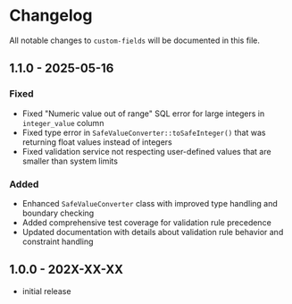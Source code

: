 # Changelog

All notable changes to `custom-fields` will be documented in this file.

## 1.1.0 - 2025-05-16

### Fixed
- Fixed "Numeric value out of range" SQL error for large integers in `integer_value` column
- Fixed type error in `SafeValueConverter::toSafeInteger()` that was returning float values instead of integers
- Fixed validation service not respecting user-defined values that are smaller than system limits

### Added
- Enhanced `SafeValueConverter` class with improved type handling and boundary checking
- Added comprehensive test coverage for validation rule precedence
- Updated documentation with details about validation rule behavior and constraint handling

## 1.0.0 - 202X-XX-XX

- initial release
